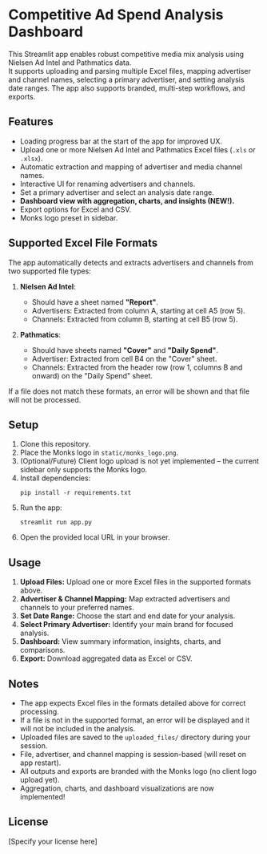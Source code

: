 # Competitive Ad Spend Analysis Dashboard

This Streamlit app enables robust competitive media mix analysis using Nielsen Ad Intel and Pathmatics data.  
It supports uploading and parsing multiple Excel files, mapping advertiser and channel names, selecting a primary advertiser, and setting analysis date ranges. The app also supports branded, multi-step workflows, and exports.

## Features

- Loading progress bar at the start of the app for improved UX.
- Upload one or more Nielsen Ad Intel and Pathmatics Excel files (`.xls` or `.xlsx`).
- Automatic extraction and mapping of advertiser and media channel names.
- Interactive UI for renaming advertisers and channels.
- Set a primary advertiser and select an analysis date range.
- **Dashboard view with aggregation, charts, and insights (NEW!).**
- Export options for Excel and CSV.
- Monks logo preset in sidebar.

## Supported Excel File Formats

The app automatically detects and extracts advertisers and channels from two supported file types:

1. **Nielsen Ad Intel**:
    - Should have a sheet named **"Report"**.
    - Advertisers: Extracted from column A, starting at cell A5 (row 5).
    - Channels: Extracted from column B, starting at cell B5 (row 5).

2. **Pathmatics**:
    - Should have sheets named **"Cover"** and **"Daily Spend"**.
    - Advertiser: Extracted from cell B4 on the "Cover" sheet.
    - Channels: Extracted from the header row (row 1, columns B and onward) on the "Daily Spend" sheet.

If a file does not match these formats, an error will be shown and that file will not be processed.

## Setup

1. Clone this repository.
2. Place the Monks logo in `static/monks_logo.png`.
3. (Optional/Future) Client logo upload is not yet implemented – the current sidebar only supports the Monks logo.
4. Install dependencies:
    ```
    pip install -r requirements.txt
    ```
5. Run the app:
    ```
    streamlit run app.py
    ```
6. Open the provided local URL in your browser.

## Usage

1. **Upload Files:** Upload one or more Excel files in the supported formats above.
2. **Advertiser & Channel Mapping:** Map extracted advertisers and channels to your preferred names.
3. **Set Date Range:** Choose the start and end date for your analysis.
4. **Select Primary Advertiser:** Identify your main brand for focused analysis.
5. **Dashboard:** View summary information, insights, charts, and comparisons.
6. **Export:** Download aggregated data as Excel or CSV.

## Notes

- The app expects Excel files in the formats detailed above for correct processing.
- If a file is not in the supported format, an error will be displayed and it will not be included in the analysis.
- Uploaded files are saved to the `uploaded_files/` directory during your session.
- File, advertiser, and channel mapping is session-based (will reset on app restart).
- All outputs and exports are branded with the Monks logo (no client logo upload yet).
- Aggregation, charts, and dashboard visualizations are now implemented!

## License

[Specify your license here]
